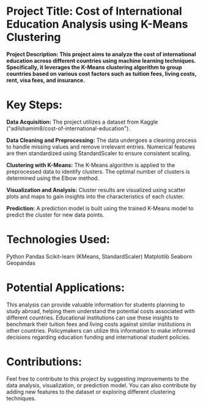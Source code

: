 # Project Title: Cost of International Education Analysis using K-Means Clustering

**Project Description: This project aims to analyze the cost of international education across different countries using machine learning techniques. Specifically, it leverages the K-Means clustering algorithm to group countries based on various cost factors such as tuition fees, living costs, rent, visa fees, and insurance.**

# Key Steps:

**Data Acquisition:** The project utilizes a dataset from Kaggle ("adilshamim8/cost-of-international-education").

**Data Cleaning and Preprocessing:** The data undergoes a cleaning process to handle missing values and remove irrelevant entries. Numerical features are then standardized using StandardScaler to ensure consistent scaling.

**Clustering with K-Means:** The K-Means algorithm is applied to the preprocessed data to identify clusters. The optimal number of clusters is determined using the Elbow method.

**Visualization and Analysis:** Cluster results are visualized using scatter plots and maps to gain insights into the characteristics of each cluster.

**Prediction:** A prediction model is built using the trained K-Means model to predict the cluster for new data points. 

# Technologies Used:

Python
Pandas
Scikit-learn (KMeans, StandardScaler)
Matplotlib
Seaborn
Geopandas

# Potential Applications:

This analysis can provide valuable information for students planning to study abroad, helping them understand the potential costs associated with different countries.
Educational institutions can use these insights to benchmark their tuition fees and living costs against similar institutions in other countries.
Policymakers can utilize this information to make informed decisions regarding education funding and international student policies.

# Contributions:

Feel free to contribute to this project by suggesting improvements to the data analysis, visualization, or prediction model.
You can also contribute by adding new features to the dataset or exploring different clustering techniques.
